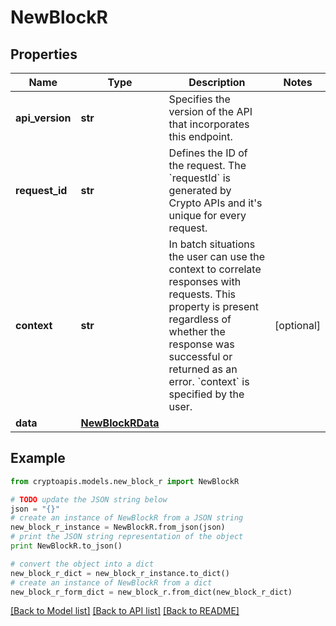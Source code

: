 # NewBlockR


## Properties
Name | Type | Description | Notes
------------ | ------------- | ------------- | -------------
**api_version** | **str** | Specifies the version of the API that incorporates this endpoint. | 
**request_id** | **str** | Defines the ID of the request. The &#x60;requestId&#x60; is generated by Crypto APIs and it&#39;s unique for every request. | 
**context** | **str** | In batch situations the user can use the context to correlate responses with requests. This property is present regardless of whether the response was successful or returned as an error. &#x60;context&#x60; is specified by the user. | [optional] 
**data** | [**NewBlockRData**](NewBlockRData.md) |  | 

## Example

```python
from cryptoapis.models.new_block_r import NewBlockR

# TODO update the JSON string below
json = "{}"
# create an instance of NewBlockR from a JSON string
new_block_r_instance = NewBlockR.from_json(json)
# print the JSON string representation of the object
print NewBlockR.to_json()

# convert the object into a dict
new_block_r_dict = new_block_r_instance.to_dict()
# create an instance of NewBlockR from a dict
new_block_r_form_dict = new_block_r.from_dict(new_block_r_dict)
```
[[Back to Model list]](../README.md#documentation-for-models) [[Back to API list]](../README.md#documentation-for-api-endpoints) [[Back to README]](../README.md)


